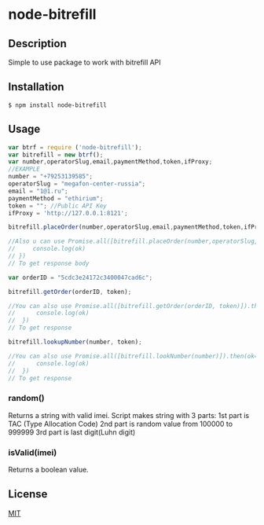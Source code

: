 # node-bitrefill
## Description
Simple to use package to work with bitrefill API

## Installation
    $ npm install node-bitrefill
    
## Usage
``` javascript
var btrf = require ('node-bitrefill');
var bitrefill = new btrf();
var number,operatorSlug,email,paymentMethod,token,ifProxy;
//EXAMPLE
number = "+79253139585";
operatorSlug = "megafon-center-russia";
email = "1@1.ru";
paymentMethod = "ethirium";
token = ""; //Public API Key
ifProxy = 'http://127.0.0.1:8121';

bitrefill.placeOrder(number,operatorSlug,email,paymentMethod,token,ifProxy); 

//Also u can use Promise.all([bitrefill.placeOrder(number,operatorSlug,email,paymentMethod,token,ifProxy)]).then(ok=>{ // promise that //makes request to bitrefill with new order
//     console.log(ok)
// })
// To get response body

var orderID = "5cdc3e24172c3400047cad6c";

bitrefill.getOrder(orderID, token);

//You can also use Promise.all([bitrefill.getOrder(orderID, token)]).then(ok=>{  //promise that makes request to bitrefill and gets info //about the order
//      console.log(ok)
//  })
// To get response

bitrefill.lookupNumber(number, token);

//You can also use Promise.all([bitrefill.lookNumber(number)]).then(ok=>{ //promise that makes request to bitrefill and gets info //about number and operator slugs
//      console.log(ok)
//  })
// To get response

```

### random()
Returns a string with valid imei. Script makes string with 3 parts:
1st part is TAC (Type Allocation Code)
2nd part is random value from 100000 to 999999
3rd part is last digit(Luhn digit)

### isValid(imei)
Returns a boolean value.

## License

  [MIT](LICENSE)

